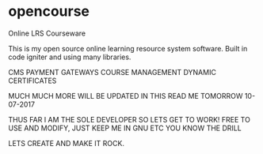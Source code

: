 # opencourse
Online LRS Courseware

This is my open source  online learning resource system software.
Built in code igniter and using many libraries.

CMS
PAYMENT GATEWAYS
COURSE MANAGEMENT
DYNAMIC CERTIFICATES

MUCH MUCH MORE WILL BE UPDATED IN THIS READ ME TOMORROW 
10-07-2017

THUS FAR I AM THE SOLE DEVELOPER SO LETS GET TO WORK!
FREE TO USE AND MODIFY, JUST KEEP ME IN GNU ETC YOU KNOW THE DRILL

LETS CREATE AND MAKE IT ROCK.
